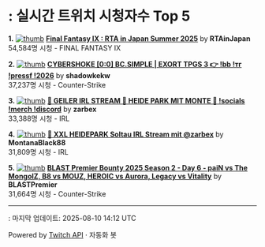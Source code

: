 # : 실시간 트위치 시청자수 Top 5

**1.** [![thumb](https://static-cdn.jtvnw.net/previews-ttv/live_user_rtainjapan-320x180.jpg)](https://twitch.tv/RTAinJapan)
**[Final Fantasy IX : RTA in Japan Summer 2025](https://twitch.tv/RTAinJapan)** by **RTAinJapan**<br>54,584명 시청  - FINAL FANTASY IX

**2.** [![thumb](https://static-cdn.jtvnw.net/previews-ttv/live_user_shadowkekw-320x180.jpg)](https://twitch.tv/shadowkekw)
**[CYBERSHOKE [0:0] BC.SIMPLE | EXORT TPGS 3 👉 !bb !тг !pressf !2026](https://twitch.tv/shadowkekw)** by **shadowkekw**<br>37,237명 시청  - Counter-Strike

**3.** [![thumb](https://static-cdn.jtvnw.net/previews-ttv/live_user_zarbex-320x180.jpg)](https://twitch.tv/zarbex)
**[🤏 GEILER IRL STREAM 🤏 HEIDE PARK MIT MONTE 🤏 !socials !merch !discord](https://twitch.tv/zarbex)** by **zarbex**<br>33,388명 시청  - IRL

**4.** [![thumb](https://static-cdn.jtvnw.net/previews-ttv/live_user_montanablack88-320x180.jpg)](https://twitch.tv/MontanaBlack88)
**[🎢 XXL HEIDEPARK Soltau IRL Stream mit @zarbex](https://twitch.tv/MontanaBlack88)** by **MontanaBlack88**<br>31,809명 시청  - IRL

**5.** [![thumb](https://static-cdn.jtvnw.net/previews-ttv/live_user_blastpremier-320x180.jpg)](https://twitch.tv/BLASTPremier)
**[BLAST Premier Bounty 2025 Season 2 - Day 6 - paiN vs The MongolZ, B8 vs MOUZ, HEROIC vs Aurora, Legacy vs Vitality](https://twitch.tv/BLASTPremier)** by **BLASTPremier**<br>31,664명 시청  - Counter-Strike


---
: 마지막 업데이트: 2025-08-10 14:12 UTC

Powered by [Twitch API](https://dev.twitch.tv/docs/api/reference) · 자동화 봇